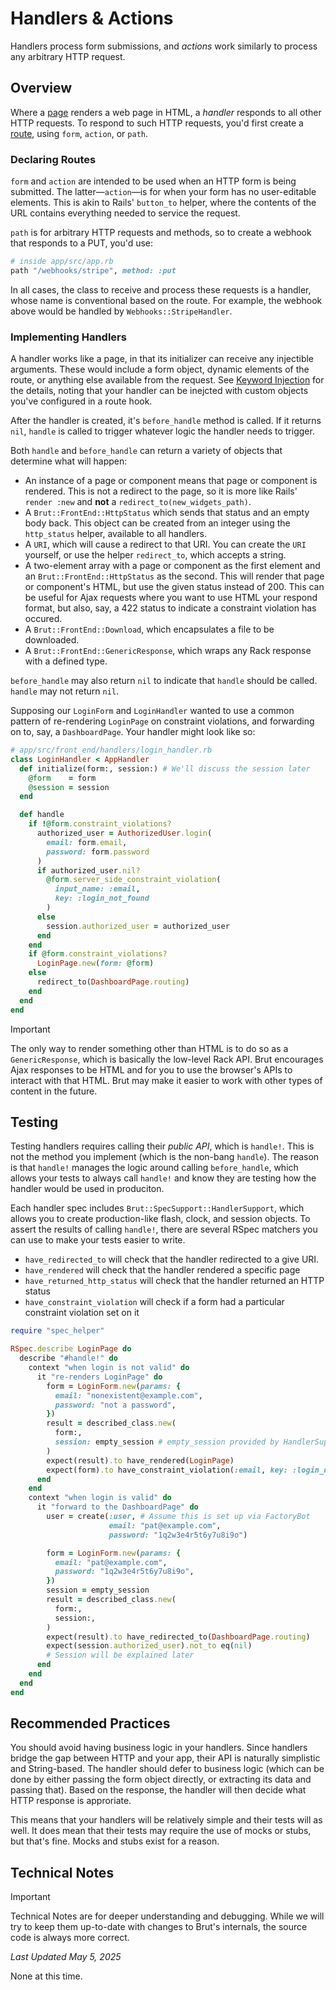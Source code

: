 # Handlers & Actions

Handlers process form submissions, and *actions* work similarly to process any arbitrary HTTP request.

## Overview

Where a [page](/pages) renders a web page in HTML, a *handler* responds to all other HTTP requests.  To respond to such HTTP requests, you'd first create a [route](/routes), using `form`, `action`, or `path`.

### Declaring Routes

`form` and `action` are intended to be used when an HTTP form is being submitted. The latter—`action`—is for when your form has no user-editable elements.  This is akin to Rails' `button_to` helper, where the contents of the URL contains everything needed to service the request.

`path` is for arbitrary HTTP requests and methods, so to create a webhook that responds to a PUT, you'd use:

```ruby
# inside app/src/app.rb
path "/webhooks/stripe", method: :put
```

In all cases, the class to receive and process these requests is a handler, whose name is conventional based on the route. For example, the webhook above would be handled by `Webhooks::StripeHandler`.

### Implementing Handlers

A handler works like a page, in that its initializer can receive any injectible arguments.  These would include a form object, dynamic elements of the route, or anything else available from the request.  See [Keyword Injection](/keyword-injection) for the details, noting that your handler can be inejcted with custom objects you've configured in a route hook.

After the handler is created, it's `before_handle` method is called. If it returns `nil`, `handle` is called to trigger whatever logic the handler needs to trigger.

Both `handle` and `before_handle` can return a variety of objects that determine what will happen:

* An instance of a page or component means that page or component is rendered.  This is not a redirect to the page, so it is more like Rails' `render :new` and **not** a `redirect_to(new_widgets_path)`.
* A `Brut::FrontEnd::HttpStatus` which sends that status and an empty body back.  This object can be created from
an integer using the `http_status` helper, available to all handlers.
* A `URI`, which will cause a redirect to that URI.  You can create the `URI` yourself, or use the helper
`redirect_to`, which accepts a string.
* A two-element array with a page or component as the first element and an `Brut::FrontEnd::HttpStatus` as the
second.  This will render that page  or component's HTML, but use the given status instead of 200.  This can be useful for Ajax requests where you want to use HTML your respond format, but also, say, a 422 status to indicate a constraint violation has occured.
* A `Brut::FrontEnd::Download`, which encapsulates a file to be downloaded.
* A `Brut::FrontEnd::GenericResponse`, which wraps any Rack response with a defined type.

`before_handle` may also return `nil` to indicate that `handle` should be called. `handle` may not return `nil`.

Supposing our `LoginForm` and `LoginHandler` wanted to use a common pattern of re-rendering `LoginPage` on constraint violations, and forwarding on to, say, a `DashboardPage`.  Your handler might look like so:

```ruby {23-27}
# app/src/front_end/handlers/login_handler.rb
class LoginHandler < AppHandler
  def initialize(form:, session:) # We'll discuss the session later
    @form    = form
    @session = session
  end

  def handle
    if !@form.constraint_violations?
      authorized_user = AuthorizedUser.login(
        email: form.email,
        password: form.password
      )
      if authorized_user.nil?
        @form.server_side_constraint_violation(
          input_name: :email,
          key: :login_not_found
        )
      else
        session.authorized_user = authorized_user
      end
    end
    if @form.constraint_violations?
      LoginPage.new(form: @form)
    else
      redirect_to(DashboardPage.routing)
    end
  end
end
```

> [!IMPORTANT]
> The only way to render something other than HTML is to do so as a
> `GenericResponse`, which is basically the low-level Rack API. Brut
> encourages Ajax responses to be HTML and for you to use the browser's
> APIs to interact with that HTML.  Brut may make it easier to work
> with other types of content in the future.

## Testing

Testing handlers requires calling their *public API*, which is `handle!`.  This is not the method you implement (which is the non-bang `handle`).  The reason is that `handle!` manages the logic around calling `before_handle`, which allows your tests to always call `handle!` and know they are testing how the  handler would be used in produciton.

Each handler spec includes `Brut::SpecSupport::HandlerSupport`, which allows you to create production-like flash, clock, and session objects. To assert the results of calling `handle!`, there are several RSpec matchers you can use to make your tests easier to write.

* `have_redirected_to` will check that the handler redirected to a give URI.
* `have_rendered` will check that the handler rendered a specific page
* `have_returned_http_status` will check that the handler returned an HTTP status
* `have_constraint_violation` will check if a form had a particular constraint violation set on it

```ruby
require "spec_helper"

RSpec.describe LoginPage do
  describe "#handle!" do
    context "when login is not valid" do
      it "re-renders LoginPage" do
        form = LoginForm.new(params: {
          email: "nonexistent@example.com",
          password: "not a password",
        })
        result = described_class.new(
          form:,
          session: empty_session # empty_session provided by HandlerSupport
        )
        expect(result).to have_rendered(LoginPage)
        expect(form).to have_constraint_violation(:email, key: :login_not_found)
      end
    end
    context "when login is valid" do
      it "forward to the DashboardPage" do
        user = create(:user, # Assume this is set up via FactoryBot
                      email: "pat@example.com",
                      password: "1q2w3e4r5t6y7u8i9o")

        form = LoginForm.new(params: {
          email: "pat@example.com",
          password: "1q2w3e4r5t6y7u8i9o",
        })
        session = empty_session
        result = described_class.new(
          form:,
          session:,
        )
        expect(result).to have_redirected_to(DashboardPage.routing)
        expect(session.authorized_user).not_to eq(nil)
        # Session will be explained later
      end
    end
  end
end
```

## Recommended Practices

You should avoid having business logic in your handlers.  Since handlers bridge the gap between HTTP and your app, their API is naturally simplistic and String-based.  The handler should defer to business logic (which can be done by either passing the form object directly, or extracting its data and passing that).  Based on the response, the handler will then decide what HTTP response is approriate.

This means that your handlers will be relatively simple and their tests will as well.  It does mean that their tests may require the use of mocks or stubs, but that's fine.  Mocks and stubs exist for a reason.


## Technical Notes

> [!IMPORTANT]
> Technical Notes are for deeper understanding and debugging. While we will try to keep them up-to-date with changes to Brut's
> internals, the source code is always more correct.

_Last Updated May 5, 2025_

None at this time.

